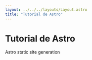 ```yaml
---
layout: ../../../layouts/Layout.astro
title: "Tutorial de Astro"
---
```


# Tutorial de Astro

Astro static site generation
